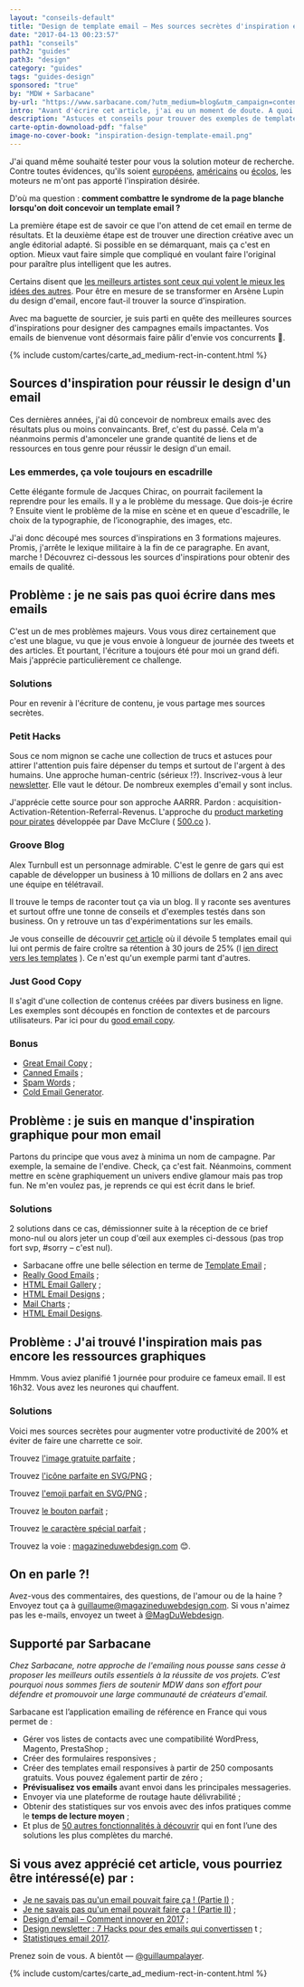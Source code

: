 ```yaml
---
layout: "conseils-default"
title: "Design de template email – Mes sources secrètes d'inspiration et de ressources"
date: "2017-04-13 00:23:57"
path1: "conseils"
path2: "guides"
path3: "design"
category: "guides"
tags: "guides-design"
sponsored: "true"
by: "MDW + Sarbacane"
by-url: "https://www.sarbacane.com/?utm_medium=blog&utm_campaign=content&utm_source=magazineduwebdesign"
intro: "Avant d'écrire cet article, j'ai eu un moment de doute. A quoi bon aider la communauté du [Magazine du Webdesign](http://www.magazineduwebdesign.com/) à trouver l'inspiration et les ressources graphiques pour un [template email](http://www.magazineduwebdesign.com/conseils/guides/je-ne-savais-pas-qu-un-email-pouvait-faire-ca-partie-1/) ? Il y a Google pour ça et vous êtes des grandes personnes. Pas vrai ?"
description: "Astuces et conseils pour trouver des exemples de template email pour inspiration. Consultez cette liste commentée de sites Web pour trouver des exemples de texte d'email, des templates et des ressources graphique pour concevoir un email parfait."
carte-optin-downoload-pdf: "false"
image-no-cover-book: "inspiration-design-template-email.png"
---
```


J'ai quand même souhaité tester pour vous la solution moteur de recherche. Contre toutes évidences, qu'ils soient [européens](https://www.qwant.com/?l=fr), [américains](https://duckduckgo.com/) ou [écolos](https://www.ecosia.org/), les moteurs ne m'ont pas apporté l'inspiration désirée.

D'où ma question : **comment combattre le syndrome de la page blanche lorsqu'on doit concevoir un template email ?**

La première étape est de savoir ce que l'on attend de cet email en terme de résultats. Et la deuxième étape est de trouver une direction créative avec un angle éditorial adapté. Si possible en se démarquant, mais ça c'est en option. Mieux vaut faire simple que compliqué en voulant faire l'original pour paraître plus intelligent que les autres.

Certains disent que [les meilleurs artistes sont ceux qui volent le mieux les idées des autres](http://www.magazineduwebdesign.com/conseils/livres/Voler-comme-artiste-Austin-Kleon/). Pour être en mesure de se transformer en Arsène Lupin du design d'email, encore faut-il trouver la source d'inspiration.

Avec ma baguette de sourcier, je suis parti en quête des meilleures sources d'inspirations pour designer des campagnes emails impactantes. Vos emails de bienvenue vont désormais faire pâlir d'envie vos concurrents 👋.

{% include custom/cartes/carte_ad_medium-rect-in-content.html %}

## Sources d'inspiration pour réussir le design d'un email

Ces dernières années, j'ai dû concevoir de nombreux emails avec des résultats plus ou moins convaincants. Bref, c'est du passé. Cela m'a néanmoins permis d'amonceler une grande quantité de liens et de ressources en tous genre pour réussir le design d'un email.

### Les emmerdes, ça vole toujours en escadrille

Cette élégante formule de Jacques Chirac, on pourrait facilement la reprendre pour les emails. Il y a le problème du message. Que dois-je écrire ? Ensuite vient le problème de la mise en scène et en queue d'escadrille, le choix de la typographie, de l’iconographie, des images, etc.

J'ai donc découpé mes sources d'inspirations en 3 formations majeures. Promis, j'arrête le lexique militaire à la fin de ce paragraphe. En avant, marche ! Découvrez ci-dessous les sources d'inspirations pour obtenir des emails de qualité.

## Problème : je ne sais pas quoi écrire dans mes emails

C'est un de mes problèmes majeurs. Vous vous direz certainement que c'est une blague, vu que je vous envoie à longueur de journée des tweets et des articles. Et pourtant, l'écriture a toujours été pour moi un grand défi. Mais j'apprécie particulièrement ce challenge.

### Solutions

Pour en revenir à l'écriture de contenu, je vous partage mes sources secrètes.

### **Petit Hacks**

Sous ce nom mignon se cache une collection de trucs et astuces pour attirer l'attention puis faire dépenser du temps et surtout de l'argent à des humains. Une approche human-centric (sérieux !?). Inscrivez-vous à leur [newsletter](http://petithacks.com/). Elle vaut le détour. De nombreux exemples d'email y sont inclus.

J'apprécie cette source pour son approche AARRR. Pardon : acquisition-Activation-Rétention-Referral-Revenus. L'approche du [product marketing pour pirates](http://500hats.typepad.com/500blogs/2007/06/internet-market.html) développée par Dave McClure ( [500.co](https://500.co/) ).

### **Groove Blog**

Alex Turnbull est un personnage admirable. C'est le genre de gars qui est capable de développer un business à 10 millions de dollars en 2 ans avec une équipe en télétravail.

Il trouve le temps de raconter tout ça via un blog. Il y raconte ses aventures et surtout offre une tonne de conseils et d'exemples testés dans son business. On y retrouve un tas d'expérimentations sur les emails.

Je vous conseille de découvrir [cet article](https://www.groovehq.com/blog/doubled-email-subscribers) où il dévoile 5 templates email qui lui ont permis de faire croître sa rétention à 30 jours de 25% (l [ien direct vers les templates](https://www.groovehq.com/attachments/blog/doubled-email-subscribers/autoresponder.png) ). Ce n'est qu'un exemple parmi tant d'autres.

### **Just Good Copy**

ll s'agit d'une collection de contenus créées par divers business en ligne. Les exemples sont découpés en fonction de contextes et de parcours utilisateurs. Par ici pour du [good email copy](http://www.goodemailcopy.com/).

### Bonus

-  [Great Email Copy](http://greatemailcopy.com/?ref=magazineduwebdesign) ;
-  [Canned Emails](http://www.cannedemails.com/) ;
-  [Spam Words](http://gmkpress.com/en/resources-email-marketing/guidelines-email-marketing/spam-words-forbidden-words-newsletter.html) ;
-  [Cold Email Generator](http://generator.persistiq.com).

## Problème : je suis en manque d'inspiration graphique pour mon email

Partons du principe que vous avez à minima un nom de campagne. Par exemple, la semaine de l'endive. Check, ça c'est fait. Néanmoins, comment mettre en scène graphiquement un univers endive glamour mais pas trop fun. Ne m'en voulez pas, je reprends ce qui est écrit dans le brief.

### Solutions

2 solutions dans ce cas, démissionner suite à la réception de ce brief mono-nul ou alors jeter un coup d'œil aux exemples ci-dessous (pas trop fort svp, #sorry – c'est nul).

- Sarbacane offre une belle sélection en terme de [Template Email](https://www.sarbacane.com/template-emailing/?utm_medium=blog&utm_campaign=content&utm_source=magazineduwebdesign) ;
-  [Really Good Emails](http://reallygoodemails.com) ;
-  [HTML Email Gallery](http://htmlemailgallery.com) ;
-  [HTML Email Designs](http://htmlemaildesigns.com) ;
-  [Mail Charts](http://mailcharts.com/companies) ;
-  [HTML Email Designs](http://htmlemaildesigns.com).

## Problème : J'ai trouvé l'inspiration mais pas encore les ressources graphiques

Hmmm. Vous aviez planifié 1 journée pour produire ce fameux email. Il est 16h32. Vous avez les neurones qui chauffent.

### Solutions

Voici mes sources secrètes pour augmenter votre productivité de 200% et éviter de faire une charrette ce soir.

Trouvez [l'image gratuite parfaite](http://www.magazineduwebdesign.com/ressources/collection-stocks-photo-image-gratuite-libre-de-droits/) ;

Trouvez [l'icône parfaite en SVG/PNG](https://material.io/icons/) ;

Trouvez [l'emoji parfait en SVG/PNG](http://emojione.com/) ;

Trouvez [le bouton parfait](https://buttons.cm/) ;

Trouvez [le caractère spécial parfait](http://caracteres-speciaux.net) ;

Trouvez la voie : [magazineduwebdesign.com](http://magazineduwebdesign.com) 😊.

## On en parle ?!

Avez-vous des commentaires, des questions, de l'amour ou de la haine ? Envoyez tout ça à guillaume@magazineduwebdesign.com. Si vous n'aimez pas les e-mails, envoyez un tweet à [@MagDuWebdesign](https://twitter.com/MagDuWebdesign).

## Supporté par Sarbacane

 _Chez Sarbacane, notre approche de l'emailing nous pousse sans cesse à proposer les meilleurs outils essentiels à la réussite de vos projets. C’est pourquoi nous sommes fiers de soutenir MDW dans son effort pour défendre et promouvoir une large communauté de créateurs d'email._

Sarbacane est l’application emailing de référence en France qui vous permet de :

- Gérer vos listes de contacts avec une compatibilité WordPress, Magento, PrestaShop ;
- Créer des formulaires responsives ;
- Créer des templates email responsives à partir de 250 composants gratuits. Vous pouvez également partir de zéro ;
- **Prévisualisez vos emails** avant envoi dans les principales messageries.
- Envoyer via une plateforme de routage haute délivrabilité ;
- Obtenir des statistiques sur vos envois avec des infos pratiques comme le **temps de lecture moyen** ;
- Et plus de [50 autres fonctionnalités à découvrir](https://www.sarbacane.com/?utm_medium=blog&utm_campaign=content&utm_source=magazineduwebdesign) qui en font l’une des solutions les plus complètes du marché.

## Si vous avez apprécié cet article, vous pourriez être intéressé(e) par :

-  [Je ne savais pas qu'un email pouvait faire ça ! (Partie I)](http://www.magazineduwebdesign.com/conseils/guides/je-ne-savais-pas-qu-un-email-pouvait-faire-ca-partie-1/) ;
-  [Je ne savais pas qu'un email pouvait faire ça ! (Partie II)](http://www.magazineduwebdesign.com/conseils/guides/je-ne-savais-pas-qu-un-email-pouvait-faire-ca-partie-2/) ;
-  [Design d'email – Comment innover en 2017](http://www.magazineduwebdesign.com/conseils/guides/design-d-email-comment-innover-en-2017/) ;
-  [Design newsletter : 7 Hacks pour des emails qui convertissen](http://www.magazineduwebdesign.com/conseils/guides/design-newsletter-7-hacks-pour-des-emails-qui-convertissent/) t ;
-  [Statistiques email 2017](http://www.magazineduwebdesign.com/conseils/guides/statistiques-email-2017/).

Prenez soin de vous. A bientôt — [@guillaumpalayer](https://twitter.com/guillaumpalayer).

{% include custom/cartes/carte_ad_medium-rect-in-content.html %}

